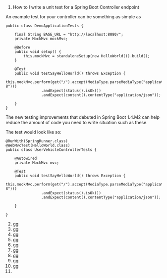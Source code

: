 


1. How to I write a unit test for a Spring Boot Controller endpoint

An example test for your controller can be something as simple as
```
public class DemoApplicationTests {

    final String BASE_URL = "http://localhost:8080/";
    private MockMvc mockMvc;

    @Before
    public void setup() {
        this.mockMvc = standaloneSetup(new HelloWorld()).build();
    }

    @Test
    public void testSayHelloWorld() throws Exception {
        this.mockMvc.perform(get("/").accept(MediaType.parseMediaType("application/json;charset=UTF-8")))
                .andExpect(status().isOk())
                .andExpect(content().contentType("application/json"));

    }
}
```

The new testing improvements that debuted in Spring Boot 1.4.M2 can help reduce the amount of code you need to write situation such as these.

The test would look like so:
```
@RunWith(SpringRunner.class)
@WebMvcTest(HelloWorld.class)
public class UserVehicleControllerTests {

    @Autowired
    private MockMvc mvc;

    @Test
    public void testSayHelloWorld() throws Exception {
        this.mockMvc.perform(get("/").accept(MediaType.parseMediaType("application/json;charset=UTF-8")))
                .andExpect(status().isOk())
                .andExpect(content().contentType("application/json"));

    }

}
```


2. gg
3. gg
4. gg
5. gg
6. gg
7. gg
8. gg
9. gg
10. gg
11. 
